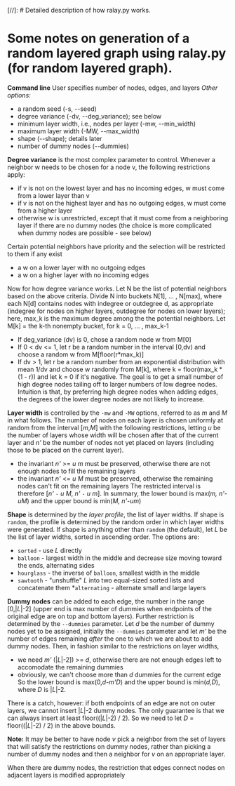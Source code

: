 [//]: # Detailed description of how ralay.py works.

Some notes on generation of a random layered graph using ralay.py (for **ra**ndom **lay**ered graph).
========================================
**Command line**
User specifies number of nodes, edges, and layers
_Other options:_
* a random seed (-s, --seed)
* degree variance (-dv, --deg_variance); see below
* minimum layer width, i.e., nodes per layer (-mw, --min_width)
* maximum layer width (-MW, --max_width)
* shape (--shape); details later
* number of dummy nodes (--dummies)

**Degree variance** is the most complex parameter to control. Whenever a neighbor w needs to be chosen for a node v, the following restrictions apply:
* if v is not on the lowest layer and has no incoming edges, w must come from a lower layer than v
* if v is not on the highest layer and has no outgoing edges, w must come from a higher layer
* otherwise w is unrestricted, except that it must come from a neighboring layer if there are no dummy nodes (the choice is more complicated when dummy nodes are possible - see below)

Certain potential neighbors have priority and the selection will be restricted to them if any exist
* a w on a lower layer with no outgoing edges
* a w on a higher layer with no incoming edges

Now for how degree variance works. Let N be the list of potential neighbors based on the above criteria. Divide N into buckets N[1], ... , N[max], where each N[d] contains nodes with indegree or outdegree d, as appropriate (indegree for nodes on higher layers, outdegree for nodes on lower layers); here, max_k is the maximum degree among the the potential neighbors.
Let M[k] = the k-th nonempty bucket, for k = 0, ... , max_k-1
* If deg_variance (dv) is 0, chose a random node w from M[0]
* If 0 < dv <= 1, let r be a random number in the interval [0,dv) and choose a random w from M[floor(r*max_k)]
* If dv > 1, let r be a random number from  an exponential distribution with mean 1/dv and choose w randomly from M[k], where k = floor(max_k * (1 - r)) and let k = 0 if it's negative. The goal is to get a small number of high degree nodes tailing off to larger numbers of low degree nodes. Intuition is that, by preferring high degree nodes when adding edges, the degrees of the lower degree nodes are not likely to increase.

**Layer width** is controlled by the ``-mw`` and ``-MW`` options, referred to as *m* and *M* in what follows. The number of nodes on each layer is chosen uniformly at random from the interval [*m*,*M*] with the following restrictions, letting *u* be the number of layers whose width will be chosen after that of the current layer and *n'* be the number of nodes not yet placed on layers (including those to be placed on the current layer).
* the invariant *n'* >= *u m* must be preserved, otherwise there are not enough nodes to fill the remaining layers
* the invariant *n'* <= *u M* must be preserved, otherwise the remaining nodes can't fit on the remaining layers
The restricted interval is therefore [*n'* ``-`` *u M*, *n'* ``-`` *u m*].
In summary, the lower bound is max(*m, n'-uM*) and the upper bound is min(*M, n'-um*)

**Shape** is determined by the *layer profile*, the list of layer widths. If shape is ``random``, the profile is determined by the random order in which layer widths were generated. If shape is anything other than ``random`` (the default), let *L* be the list of layer widths, sorted in ascending order. The options are:
* ``sorted`` - use *L* directly
* ``balloon`` -  largest width in the middle and decrease size moving toward the ends, alternating sides
* ``hourglass`` - the inverse of ``balloon``, smallest width in the middle
* ``sawtooth`` - "unshuffle" *L* into two equal-sized sorted lists and concatenate them
*``alternating`` - alternate small and large layers

**Dummy nodes** can be added to each edge, the number in the range [0,|*L*|-2] (upper end is max number of dummies when endpoints of the original edge are on top and bottom layers). Further restriction is determined by the ``--dummies`` parameter. Let *d* be the number of dummy nodes yet to be assigned, initially the ``--dummies`` parameter and let *m'* be the number of edges remaining *after* the one to which we are about to add dummy nodes. Then, in fashion similar to the restrictions on layer widths,
* we need *m'* (|*L*|-2]) >= *d*, otherwise there are not enough edges left to accomodate the remaining dummies
* obviously, we can't choose more than *d* dummies for the current edge
So the lower bound is max(0,*d-m'D*) and the upper bound is min(*d,D*), where *D* is |*L*|-2.

There is a catch, however: if both endpoints of an edge are not on outer layers, we cannot insert |*L*|-2 dummy nodes. The only guarantee is that we can always insert at least floor((|*L*|-2) / 2). So we need to let *D* = floor((|*L*|-2) / 2) in the above bounds.

**Note:** It may be better to have node *v* pick a neighbor from the set of layers that will satisfy the restrictions on dummy nodes, rather than picking a number of dummy nodes and then a neighbor for *v* on an appropriate layer.

When there are dummy nodes, the restriction that edges connect nodes on adjacent layers is modified appropriately
